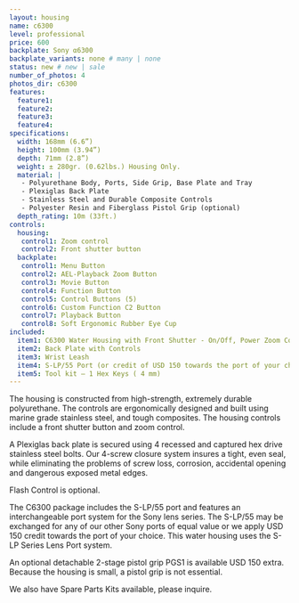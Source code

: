 ```yaml
---
layout: housing
name: c6300
level: professional
price: 600
backplate: Sony α6300
backplate_variants: none # many | none
status: new # new | sale
number_of_photos: 4
photos_dir: c6300
features:
  feature1:
  feature2:
  feature3:
  feature4:
specifications:
  width: 168mm (6.6”)
  height: 100mm (3.94”)
  depth: 71mm (2.8”)
  weight: ± 280gr. (0.62lbs.) Housing Only.  
  material: |
   - Polyurethane Body, Ports, Side Grip, Base Plate and Tray
   - Plexiglas Back Plate
   - Stainless Steel and Durable Composite Controls
   - Polyester Resin and Fiberglass Pistol Grip (optional)
  depth_rating: 10m (33ft.)
controls:
  housing:
   control1: Zoom control
   control2: Front shutter button
  backplate:
   control1: Menu Button
   control2: AEL-Playback Zoom Button
   control3: Movie Button
   control4: Function Button
   control5: Control Buttons (5)
   control6: Custom Function C2 Button
   control7: Playback Button
   control8: Soft Ergonomic Rubber Eye Cup
included:
  item1: C6300 Water Housing with Front Shutter - On/Off, Power Zoom Control for selected lenses, C1 Custom Button, Mode Dial, Control Dial and Electronic Cabling
  item2: Back Plate with Controls
  item3: Wrist Leash
  item4: S-LP/55 Port (or credit of USD 150 towards the port of your choice)
  item5: Tool kit – 1 Hex Keys ( 4 mm)
---
```

The housing is constructed from high-strength, extremely durable polyurethane. The controls are ergonomically designed and built using marine grade stainless steel, and tough composites. The housing controls include a front shutter button and zoom control.

A Plexiglas back plate is secured using 4 recessed and captured hex drive stainless steel bolts. Our 4-screw closure system insures a tight, even seal, while eliminating the problems of screw loss, corrosion, accidental opening and dangerous exposed metal edges.

Flash Control is optional.

The C6300 package includes the S-LP/55 port and features an interchangeable port system for the Sony lens series.  The S-LP/55 may be exchanged for any of our other Sony ports of equal value or we apply USD 150 credit towards the port of your choice. This water housing uses the S-LP Series Lens Port system.

An optional detachable 2-stage pistol grip PGS1 is available USD 150 extra. Because the housing is small, a pistol grip is not essential.

We also have Spare Parts Kits available, please inquire.
